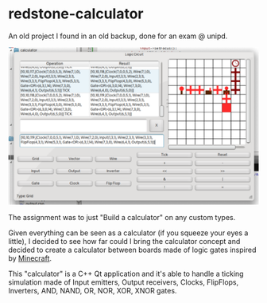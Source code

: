 # redstone-calculator

An old project I found in an old backup, done for an exam @ unipd.

![Redstone Calculator](./screenshot.png)

The assignment was to just "Build a calculator" on any custom types.

Given everything can be seen as a calculator (if you squeeze your eyes a little), I decided to see how far could I bring the calculator concept and decided to create a calculator between boards made of logic gates inspired by [Minecraft](https://minecraft.gamepedia.com/Mechanics/Redstone/Logic_circuit).

This "calculator" is a C++ Qt application and it's able to handle a ticking simulation made of Input emitters, Output receivers, Clocks, FlipFlops, Inverters, AND, NAND, OR, NOR, XOR, XNOR gates.

